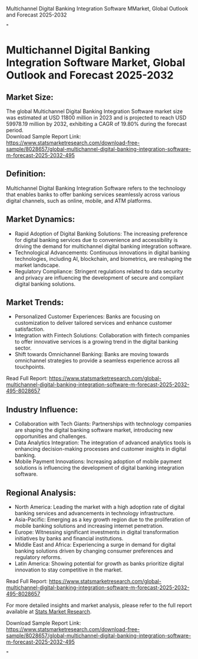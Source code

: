 Multichannel Digital Banking Integration Software MMarket, Global Outlook and Forecast 2025-2032 

"<html>
  <body>
   <h1>Multichannel Digital Banking Integration Software Market, Global Outlook and Forecast 2025-2032</h1>
   
   <h2>Market Size:</h2>
   <p>The global Multichannel Digital Banking Integration Software market size was estimated at USD 11800 million in 2023 and is projected to reach USD 59978.19 million by 2032, exhibiting a CAGR of 19.80% during the forecast period.<br>
   Download Sample Report Link: <a href='https://www.statsmarketresearch.com/download-free-sample/8028657/global-multichannel-digital-banking-integration-software-m-forecast-2025-2032-495'>https://www.statsmarketresearch.com/download-free-sample/8028657/global-multichannel-digital-banking-integration-software-m-forecast-2025-2032-495</a> </p>
   
   <h2>Definition:</h2>
   <p>Multichannel Digital Banking Integration Software refers to the technology that enables banks to offer banking services seamlessly across various digital channels, such as online, mobile, and ATM platforms.</p>
   
   <h2>Market Dynamics:</h2>
   <ul>
     <li>Rapid Adoption of Digital Banking Solutions: The increasing preference for digital banking services due to convenience and accessibility is driving the demand for multichannel digital banking integration software.</li>
     <li>Technological Advancements: Continuous innovations in digital banking technologies, including AI, blockchain, and biometrics, are reshaping the market landscape.</li>
     <li>Regulatory Compliance: Stringent regulations related to data security and privacy are influencing the development of secure and compliant digital banking solutions.</li>
   </ul>
   
   <h2>Market Trends:</h2>
   <ul>
     <li>Personalized Customer Experiences: Banks are focusing on customization to deliver tailored services and enhance customer satisfaction.</li>
     <li>Integration with Fintech Solutions: Collaboration with fintech companies to offer innovative services is a growing trend in the digital banking sector.</li>
     <li>Shift towards Omnichannel Banking: Banks are moving towards omnichannel strategies to provide a seamless experience across all touchpoints.</li>
   </ul>
   <p>Read Full Report: <a href='https://www.statsmarketresearch.com/global-multichannel-digital-banking-integration-software-m-forecast-2025-2032-495-8028657'>https://www.statsmarketresearch.com/global-multichannel-digital-banking-integration-software-m-forecast-2025-2032-495-8028657</a> </p>
   
   <h2>Industry Influence:</h2>
   <ul>
     <li>Collaboration with Tech Giants: Partnerships with technology companies are shaping the digital banking software market, introducing new opportunities and challenges.</li>
     <li>Data Analytics Integration: The integration of advanced analytics tools is enhancing decision-making processes and customer insights in digital banking.</li>
     <li>Mobile Payment Innovations: Increasing adoption of mobile payment solutions is influencing the development of digital banking integration software.</li>
   </ul>
   
   <h2>Regional Analysis:</h2>
   <ul>
     <li>North America: Leading the market with a high adoption rate of digital banking services and advancements in technology infrastructure.</li>
     <li>Asia-Pacific: Emerging as a key growth region due to the proliferation of mobile banking solutions and increasing internet penetration.</li>
     <li>Europe: Witnessing significant investments in digital transformation initiatives by banks and financial institutions.</li>
     <li>Middle East and Africa: Experiencing a surge in demand for digital banking solutions driven by changing consumer preferences and regulatory reforms.</li>
     <li>Latin America: Showing potential for growth as banks prioritize digital innovation to stay competitive in the market.</li>
   </ul>
   <p>Read Full Report: <a href='https://www.statsmarketresearch.com/global-multichannel-digital-banking-integration-software-m-forecast-2025-2032-495-8028657'>https://www.statsmarketresearch.com/global-multichannel-digital-banking-integration-software-m-forecast-2025-2032-495-8028657</a> </p>

   <p>For more detailed insights and market analysis, please refer to the full report available at <a href='https://www.statsmarketresearch.com/global-multichannel-digital-banking-integration-software-m-forecast-2025-2032-495-8028657'>Stats Market Research</a>.</p>
   <p>Download Sample Report Link: <a href='https://www.statsmarketresearch.com/download-free-sample/8028657/global-multichannel-digital-banking-integration-software-m-forecast-2025-2032-495'>https://www.statsmarketresearch.com/download-free-sample/8028657/global-multichannel-digital-banking-integration-software-m-forecast-2025-2032-495</a> </p>
   
   </body>
</html>"
